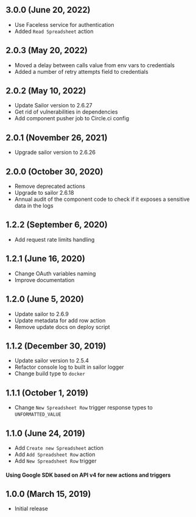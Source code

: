 ## 3.0.0 (June 20, 2022)

* Use Faceless service for authentication 
* Added `Read Spreadsheet` action
 
## 2.0.3 (May 20, 2022)

* Moved a delay between calls value from env vars to credentials
* Added a number of retry attempts field to credentials 

## 2.0.2 (May 10, 2022)

* Update Sailor version to 2.6.27
* Get rid of vulnerabilities in dependencies
* Add component pusher job to Circle.ci config

## 2.0.1 (November 26, 2021)

* Upgrade sailor version to 2.6.26

## 2.0.0 (October 30, 2020)

* Remove deprecated actions
* Upgrade to sailor 2.6.18
* Annual audit of the component code to check if it exposes a sensitive data in the logs

## 1.2.2 (September 6, 2020)

* Add request rate limits handling

## 1.2.1 (June 16, 2020)

* Change OAuth variables naming
* Improve documentation

## 1.2.0 (June 5, 2020)

* Update sailor to 2.6.9
* Update metadata for add row action
* Remove update docs on deploy script

## 1.1.2 (December 30, 2019)

* Update sailor version to 2.5.4
* Refactor console log to built in sailor logger
* Change build type to `docker`

## 1.1.1 (October 1, 2019)

* Change `New Spreadsheet Row` trigger response types to `UNFORMATTED_VALUE`

## 1.1.0 (June 24, 2019)

* Add `Create new Spreadsheet` action
* Add `Add Spreadsheet Row` action
* Add `New Spreadsheet Row` trigger

#### Using Google SDK based on API v4 for new actions and triggers

## 1.0.0 (March 15, 2019)

* Initial release
